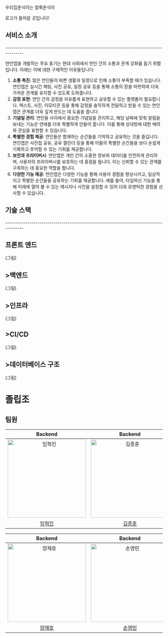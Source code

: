 우리집춘식이는 얼룩춘식이

로고가 들어갈 곳입니다!

<h2>서비스 소개</h2>
---------------------------------------------------------------------------------------

연인앱을 개발하는 주요 동기는 현대 사회에서 연인 간의 소통과 관계 강화를 돕기 위함입니다. 아래는 이에 대한 구체적인 이유들입니다:

1. **소통 촉진**: 많은 연인들이 바쁜 생활과 일정으로 인해 소통이 부족할 때가 있습니다. 연인앱은 실시간 채팅, 사진 공유, 일정 공유 등을 통해 소통의 장을 마련하여 더욱 가까운 관계를 유지할 수 있도록 도와줍니다.
2. **감정 표현**: 연인 간의 감정을 자유롭게 표현하고 공유할 수 있는 플랫폼이 필요합니다. 텍스트, 사진, 이모티콘 등을 통해 감정을 솔직하게 전달하고 받을 수 있는 연인앱은 관계를 더욱 깊게 만드는 데 도움을 줍니다.
3. **기념일 관리**: 연인들 사이에서 중요한 기념일을 관리하고, 해당 날짜에 맞춰 알림을 보내는 기능은 연애를 더욱 특별하게 만들어 줍니다. 이를 통해 상대방에 대한 배려와 관심을 표현할 수 있습니다.
4. **특별한 경험 제공**: 연인들은 함께하는 순간들을 기억하고 공유하는 것을 즐깁니다. 연인앱은 사진첩 공유, 공유 캘린더 등을 통해 이들의 특별한 순간들을 보다 손쉽게 기록하고 추억할 수 있는 기회를 제공합니다.
5. **보안과 프라이버시**: 연인앱은 개인 간의 소중한 정보와 데이터를 안전하게 관리하며, 사용자의 프라이버시를 보호하는 데 중점을 둡니다. 이는 신뢰할 수 있는 관계를 구축하는 데 중요한 역할을 합니다.
6. **다양한 기능 제공**: 연인앱은 다양한 기능을 통해 사용자 경험을 향상시키고, 일상적이고 특별한 순간들을 공유하는 기회를 제공합니다. 예를 들어, 타임머신 기능을 통해 미래에 열어 볼 수 있는 메시지나 사진을 설정할 수 있어 더욱 로맨틱한 경험을 선사할 수 있습니다.

   
<h2>기술 스택</h2>
---------------------------------------------------------------------------------------
<h2>프론트 엔드</h2>

(그림)

<h2>>백엔드</h2>

(그림)

<h2>>인프라</h2>
(그림)

<h2>>CI/CD</h2>
(그림)

<h2>>데이터베이스 구조</h2>
(그림)

# 졸립조
## 팀원



|                                    Backend                                             |                                        Backend                                         |                                        Backend                                         |
|:---------------------------------------------------------------------------------------:|:---------------------------------------------------------------------------------------:|:---------------------------------------------------------------------------------------:|
| <img src="https://avatars.githubusercontent.com/u/46448947?v=4" width=250px alt="임혁진"> | <img src="https://avatars.githubusercontent.com/u/163955216?v=4" width=250px alt="김종훈"> | <img src="https://avatars.githubusercontent.com/u/173024094?v=4" width=250px alt="이동렬">  |
|                          [임혁진](https://github.com/isaiahIM)                           |                           [김종훈](https://github.com/huni92)                           |                          [이동렬](https://github.com/ilellia)                          |

|                                    Backend                                             |                                        Backend                                         |                                        Backend                                         |
|:---------------------------------------------------------------------------------------:|:---------------------------------------------------------------------------------------:|:---------------------------------------------------------------------------------------:|
| <img src="https://avatars.githubusercontent.com/u/173024011?v=4" width=250px alt="양재호"> | <img src="https://avatars.githubusercontent.com/u/169255823?v=4" width=250px alt="손영민"> | <img src="https://avatars.githubusercontent.com/u/169255823?v=4" width=250px alt="오도경"> |
|                          [양재호](https://github.com/Tund3377)                           |                           [손영민](https://github.com/thsdudals208)                           |                [오도경](https://github.com/thsdudals208)                           |
